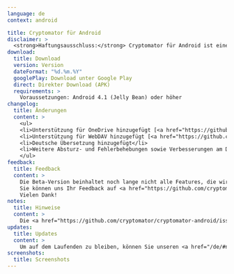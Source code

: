 ```yaml
---
language: de
context: android

title: Cryptomator für Android
disclaimer: >
  <strong>Haftungsausschluss:</strong> Cryptomator für Android ist eine Beta-Software. Durch das Herunterladen von Cryptomator, stimmen Sie zu, Cryptomator nur für Testzwecke mit wiederherstellbaren Daten zu verwenden. Die Entwickler von Cryptomator haften nicht für Verluste oder Schäden an Ihren Daten.
download:
  title: Download
  version: Version
  dateFormat: "%d.%m.%Y"
  googlePlay: Download unter Google Play
  direct: Direkter Download (APK)
  requirements: >
    Voraussetzungen: Android 4.1 (Jelly Bean) oder höher
changelog:
  title: Änderungen
  content: >
    <ul>
    <li>Unterstützung für OneDrive hinzugefügt [<a href="https://github.com/cryptomator/cryptomator-android/issues/10" target="_blank">#10</a>]</li>
    <li>Unterstützung für WebDAV hinzugefügt [<a href="https://github.com/cryptomator/cryptomator-android/issues/11" target="_blank">#11</a>]</li>
    <li>Deutsche Übersetzung hinzugefügt</li>
    <li>Weitere Absturz- und Fehlerbehebungen sowie Verbesserungen am Design [<a href="https://github.com/cryptomator/cryptomator-android/issues/53" target="_blank">#53</a>, <a href="https://github.com/cryptomator/cryptomator-android/issues/46" target="_blank">#46</a> und andere]</li>
    </ul>
feedback:
  title: Feedback
  content: >
    Die Beta-Version beinhaltet noch lange nicht alle Features, die wir für die finale Version vorgesehen haben, und hat uns bekannte Bugs, aber wir sind trotzdem offen für Vorschläge und natürlich Fehlerberichte.<br/>
    Sie können uns Ihr Feedback auf <a href="https://github.com/cryptomator/cryptomator-android" target="_blank">GitHub</a> mitteilen. Bitte lesen Sie unsere <a href="https://github.com/cryptomator/cryptomator-android/blob/master/CONTRIBUTING.md" target="_blank">Contribution Guidelines</a> sorgfältig durch. :cat:<br/>
    Vielen Dank!
notes:
  title: Hinweise
  content: >
    Die <a href="https://github.com/cryptomator/cryptomator-android/issues/61" target="_blank">Verbindung zu einigen WebDAV-Servern funktioniert nicht richtig (wie z.B. mit GMX MediaCenter)</a>. Das Problem wird mit dem nächsten Update behoben. Außerdem untersuchen wir ein <a href="https://github.com/cryptomator/cryptomator-android/issues/55" target="_blank">Problem mit OneDrive</a>.
updates:
  title: Updates
  content: >
    Um auf dem Laufenden zu bleiben, können Sie unseren <a href="/de/#newsletter">Newsletter</a> abonnieren oder diese Seite gelegentlich besuchen.
screenshots:
  title: Screenshots
---
```

